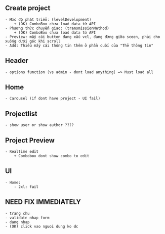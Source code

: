 ## Create project 
    - Mức độ phát triển: (levelDevelopment)
        + (OK) ComboBox chưa load data từ API
    - Phương thức chuyển giao: (transmissionMethod)
        + (OK) ComboBox chưa load data từ API 
    - Preview: mấy cái button đang xấu vcl, đang đứng giữa sceen, phải cho xuống dưới góc khi scroll
    - Add: Thiếu mấy cái thông tin thêm ở phần cuối của "Thẻ thông tin"

## Header 
    - options function (vs admin - dont load anything) => Must load all 

## Home
    - Carousel (if dont have project - UI fail)

## Projectlist
    - show user or show author ????

## Project Preview
    - Realtime edit
        + Combobox dont show combo to edit

## UI
    - Home:
        - 2xl: fail

## NEED FIX IMMEDIATELY
    - trang chu
    - validate nhap form
    - dang nhap
    - (OK) click vao nguoi dung ko dc